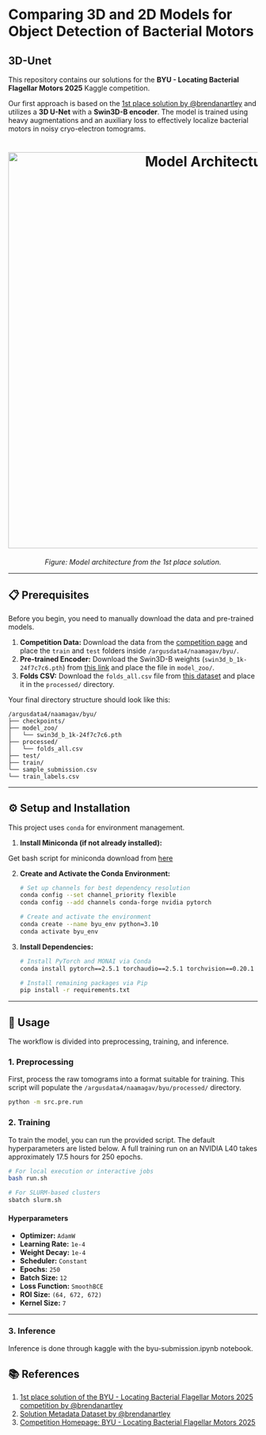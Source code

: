 # Comparing 3D and 2D Models for Object Detection of Bacterial Motors
## 3D-Unet

This repository contains our solutions for the **BYU - Locating Bacterial Flagellar Motors 2025** Kaggle competition.

Our first approach is based on the [1st place solution by @brendanartley](https://www.kaggle.com/brendanartley) and utilizes a **3D U-Net** with a **Swin3D-B encoder**. The model is trained using heavy augmentations and an auxiliary loss to effectively localize bacterial motors in noisy cryo-electron tomograms.

<h1 align="center">
<img src="3D_Unet/imgs/model.jpg" alt="Model Architecture" width="800">
</h1>
<p align="center"><em>Figure: Model architecture from the 1st place solution.</em></p>

---

## 📋 Prerequisites

Before you begin, you need to manually download the data and pre-trained models.

1.  **Competition Data:** Download the data from the [competition page](https://www.kaggle.com/competitions/byu-locating-bacterial-flagellar-motors-2025) and place the `train` and `test` folders inside `/argusdata4/naamagav/byu/`.
2.  **Pre-trained Encoder:** Download the Swin3D-B weights (`swin3d_b_1k-24f7c7c6.pth`) from [this link](https://download.pytorch.org/models/swin3d_b_1k-24f7c7c6.pth) and place the file in `model_zoo/`.
3.  **Folds CSV:** Download the `folds_all.csv` file from [this dataset](https://www.kaggle.com/datasets/brendanartley/solution-ds-byu-1st-place-metadata) and place it in the `processed/` directory.

Your final directory structure should look like this:

```
/argusdata4/naamagav/byu/
├── checkpoints/
├── model_zoo/
│   └── swin3d_b_1k-24f7c7c6.pth
├── processed/
│   └── folds_all.csv
├── test/
├── train/
└── sample_submission.csv
└── train_labels.csv
```

---

## ⚙️ Setup and Installation

This project uses `conda` for environment management.

1.  **Install Miniconda (if not already installed):**

Get bash script for miniconda download from [here](https://docs.conda.io/en/main/miniconda.html#linux-installers)

2.  **Create and Activate the Conda Environment:**
    ```bash
    # Set up channels for best dependency resolution
    conda config --set channel_priority flexible
    conda config --add channels conda-forge nvidia pytorch

    # Create and activate the environment
    conda create --name byu_env python=3.10
    conda activate byu_env
    ```

3.  **Install Dependencies:**
    ```bash
    # Install PyTorch and MONAI via Conda
    conda install pytorch==2.5.1 torchaudio==2.5.1 torchvision==0.20.1 pytorch-cuda==11.8 monai==1.4.0 wandb==0.19.6 tqdm==4.67.1

    # Install remaining packages via Pip
    pip install -r requirements.txt
    ```

---

## 🚀 Usage

The workflow is divided into preprocessing, training, and inference.

### 1. Preprocessing

First, process the raw tomograms into a format suitable for training. This script will populate the `/argusdata4/naamagav/byu/processed/` directory.

```bash
python -m src.pre.run
```

### 2. Training

To train the model, you can run the provided script. The default hyperparameters are listed below. A full training run on an NVIDIA L40 takes approximately 17.5 hours for 250 epochs.

```bash
# For local execution or interactive jobs
bash run.sh

# For SLURM-based clusters
sbatch slurm.sh

```
#### Hyperparameters
* **Optimizer:** `AdamW`
* **Learning Rate:** `1e-4`
* **Weight Decay:** `1e-4`
* **Scheduler:** `Constant`
* **Epochs:** `250`
* **Batch Size:** `12`
* **Loss Function:** `SmoothBCE`
* **ROI Size:** `(64, 672, 672)`
* **Kernel Size:** `7`

---

### 3. Inference

Inference is done through kaggle with the byu-submission.ipynb notebook. 



## 📚 References

1. [1st place solution of the BYU - Locating Bacterial Flagellar Motors 2025 competition by @brendanartley](https://www.kaggle.com/brendanartley)
2. [Solution Metadata Dataset by @brendanartley](https://www.kaggle.com/datasets/brendanartley/solution-ds-byu-1st-place-metadata)
3. [Competition Homepage: BYU - Locating Bacterial Flagellar Motors 2025](https://www.kaggle.com/competitions/byu-locating-bacterial-flagellar-motors-2025)